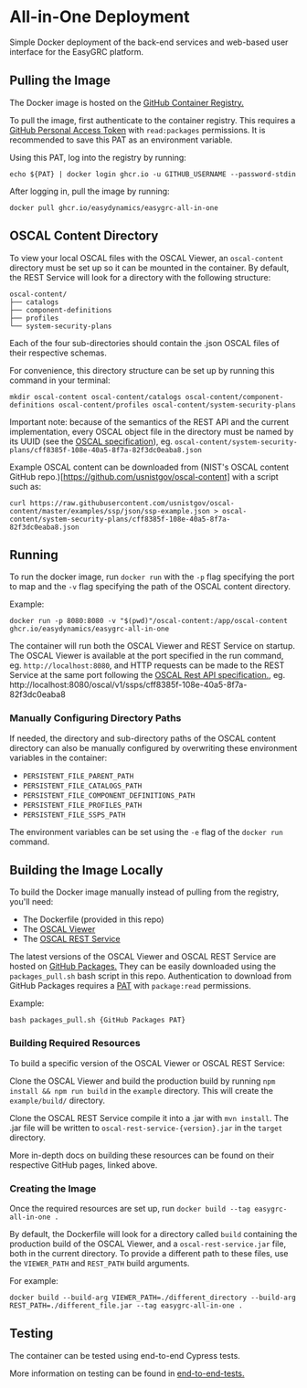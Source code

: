 # All-in-One Deployment

Simple Docker deployment of the back-end services and web-based user interface for the EasyGRC platform.

## Pulling the Image

The Docker image is hosted on the [GitHub Container Registry.](https://docs.github.com/en/packages/working-with-a-github-packages-registry/working-with-the-container-registry)

To pull the image, first authenticate to the container registry. This requires a [GitHub Personal Access Token](https://docs.github.com/en/authentication/keeping-your-account-and-data-secure/creating-a-personal-access-token)
with `read:packages` permissions. It is recommended to save this PAT as an environment variable.

Using this PAT, log into the registry by running:
```
echo ${PAT} | docker login ghcr.io -u GITHUB_USERNAME --password-stdin
```

After logging in, pull the image by running:
```
docker pull ghcr.io/easydynamics/easygrc-all-in-one
```

## OSCAL Content Directory

To view your local OSCAL files with the OSCAL Viewer, an `oscal-content` directory must be set up so it can be mounted in the container.
By default, the REST Service will look for a directory with the following structure:

```
oscal-content/
├── catalogs
├── component-definitions
├── profiles
└── system-security-plans
```
Each of the four sub-directories should contain the .json OSCAL files of their respective schemas.

For convenience, this directory structure can be set up by running this command in your terminal:
```
mkdir oscal-content oscal-content/catalogs oscal-content/component-definitions oscal-content/profiles oscal-content/system-security-plans
```

Important note: because of the semantics of the REST API and the current implementation, every OSCAL object file in the directory must be named by its UUID (see the [OSCAL specification](https://pages.nist.gov/OSCAL/reference/latest/complete/json-outline/)), eg. `oscal-content/system-security-plans/cff8385f-108e-40a5-8f7a-82f3dc0eaba8.json` 

Example OSCAL content can be downloaded from (NIST's OSCAL content GitHub repo.)[https://github.com/usnistgov/oscal-content] with a script such as:
```
curl https://raw.githubusercontent.com/usnistgov/oscal-content/master/examples/ssp/json/ssp-example.json > oscal-content/system-security-plans/cff8385f-108e-40a5-8f7a-82f3dc0eaba8.json
```

## Running

To run the docker image, run `docker run` with the `-p` flag specifying the port to map and the `-v` flag specifying the path of the OSCAL content directory.

Example: 
```
docker run -p 8080:8080 -v "$(pwd)"/oscal-content:/app/oscal-content ghcr.io/easydynamics/easygrc-all-in-one
```

The container will run both the OSCAL Viewer and REST Service on startup. The OSCAL Viewer is available at the port specified in the run command, eg. `http://localhost:8080`, and HTTP requests can be made to the REST Service at the same port following the [OSCAL Rest API specification.](https://github.com/EasyDynamics/oscal-rest), eg. http://localhost:8080/oscal/v1/ssps/cff8385f-108e-40a5-8f7a-82f3dc0eaba8

### Manually Configuring Directory Paths

If needed, the directory and sub-directory paths of the OSCAL content directory can also be manually configured by overwriting these environment variables in the container:
- `PERSISTENT_FILE_PARENT_PATH`
- `PERSISTENT_FILE_CATALOGS_PATH`
- `PERSISTENT_FILE_COMPONENT_DEFINITIONS_PATH`
- `PERSISTENT_FILE_PROFILES_PATH`
- `PERSISTENT_FILE_SSPS_PATH` 

The environment variables can be set using the `-e` flag of the `docker run` command.

## Building the Image Locally

To build the Docker image manually instead of pulling from the registry, you'll need:
- The Dockerfile (provided in this repo)
- The [OSCAL Viewer](https://github.com/EasyDynamics/oscal-react-library)
- The [OSCAL REST Service](https://github.com/EasyDynamics/oscal-rest-service)

The latest versions of the OSCAL Viewer and OSCAL REST Service are hosted on [GitHub Packages.](https://github.com/orgs/EasyDynamics/packages) They can be easily downloaded using the `packages_pull.sh` bash script in this repo. Authentication to download from GitHub Packages requires a [PAT](https://docs.github.com/en/authentication/keeping-your-account-and-data-secure/creating-a-personal-access-token) with `package:read` permissions.

Example:
```
bash packages_pull.sh {GitHub Packages PAT}
``` 

### Building Required Resources

To build a specific version of the OSCAL Viewer or OSCAL REST Service:

Clone the OSCAL Viewer and build the production build by running `npm install && npm run build` in the `example` directory. This will create the `example/build/` directory.

Clone the OSCAL REST Service compile it into a .jar with `mvn install`. The .jar file will be written to `oscal-rest-service-{version}.jar` in the `target` directory.

More in-depth docs on building these resources can be found on their respective GitHub pages, linked above.

### Creating the Image

Once the required resources are set up, run `docker build --tag easygrc-all-in-one .`

By default, the Dockerfile will look for a directory called `build` containing the production build of the OSCAL Viewer, and a `oscal-rest-service.jar` file, both in the current directory. To provide a different path to these files, use the `VIEWER_PATH` and `REST_PATH` build arguments.

For example:
```
docker build --build-arg VIEWER_PATH=./different_directory --build-arg REST_PATH=./different_file.jar --tag easygrc-all-in-one .
```

## Testing

The container can be tested using end-to-end Cypress tests.

More information on testing can be found in [end-to-end-tests.](../end-to-end-tests)
